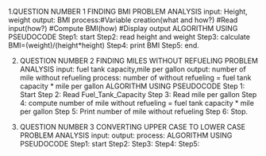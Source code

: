 1.QUESTION NUMBER 1 FINDING BMI
PROBLEM ANALYSIS
input: Height, weight
output: BMI
process:#Variable creation(what and how?)
        #Read input(how?)
        #Compute BMI(how)
        #Display output
ALGORITHM USING PSEUDOCODE
Step1: start
Step2: read height and weight
Step3: calculate BMI=(weight)/(height*height)
Step4: print BMI
Step5: end.


2. QUESTION NUMBER 2 FINDING MILES WITHOUT REFUELING
   PROBLEM ANALYSIS
   input: fuel tank capacity,mile per gallon
   output: number of mile without refueling
   process: number of without refueling = fuel tank capacity * mile per gallon
   ALGORITHM USING PSEUDOCODE
Step 1: Start
Step 2: Read Fuel_Tank_Capacity
Step 3: Read mile per gallon
Step 4: compute number of mile without refueling = fuel tank capacity * mile per gallon
Step 5: Print number of mile without refueling
Step 6: Stop.

3. QUESTION NUMBER 3 CONVERTING UPPER CASE TO LOWER CASE
   PROBLEM ANALYSIS
   input:
   output:
   process:
   ALGORITHM USING PSEUDOCODE
   Step1: start
Step2:
Step3:
Step4:
Step5:


   
